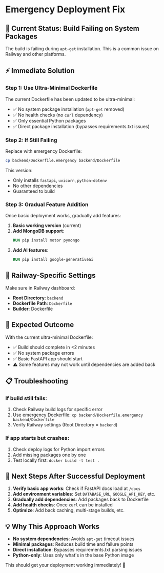 # Emergency Deployment Fix

## 🚨 Current Status: Build Failing on System Packages

The build is failing during `apt-get` installation. This is a common issue on Railway and other platforms.

## ⚡ Immediate Solution

### Step 1: Use Ultra-Minimal Dockerfile

The current Dockerfile has been updated to be ultra-minimal:

- ✅ No system package installation (`apt-get` removed)
- ✅ No health checks (no `curl` dependency)
- ✅ Only essential Python packages
- ✅ Direct package installation (bypasses requirements.txt issues)

### Step 2: If Still Failing

Replace with emergency Dockerfile:

```bash
cp backend/Dockerfile.emergency backend/Dockerfile
```

This version:

- Only installs `fastapi`, `uvicorn`, `python-dotenv`
- No other dependencies
- Guaranteed to build

### Step 3: Gradual Feature Addition

Once basic deployment works, gradually add features:

1. **Basic working version** (current)
2. **Add MongoDB support**:
   ```dockerfile
   RUN pip install motor pymongo
   ```
3. **Add AI features**:
   ```dockerfile
   RUN pip install google-generativeai
   ```

## 🔧 Railway-Specific Settings

Make sure in Railway dashboard:

- **Root Directory**: `backend`
- **Dockerfile Path**: `Dockerfile`
- **Builder**: Dockerfile

## 🎯 Expected Outcome

With the current ultra-minimal Dockerfile:

- ✅ Build should complete in <2 minutes
- ✅ No system package errors
- ✅ Basic FastAPI app should start
- ⚠️ Some features may not work until dependencies are added back

## 📋 Troubleshooting

### If build still fails:

1. Check Railway build logs for specific error
2. Use emergency Dockerfile: `cp backend/Dockerfile.emergency backend/Dockerfile`
3. Verify Railway settings (Root Directory = `backend`)

### If app starts but crashes:

1. Check deploy logs for Python import errors
2. Add missing packages one by one
3. Test locally first: `docker build -t test .`

## 🚀 Next Steps After Successful Deployment

1. **Verify basic app works**: Check if FastAPI docs load at `/docs`
2. **Add environment variables**: Set `DATABASE_URL`, `GOOGLE_API_KEY`, etc.
3. **Gradually add dependencies**: Add packages back to Dockerfile
4. **Add health checks**: Once `curl` can be installed
5. **Optimize**: Add back caching, multi-stage builds, etc.

## 💡 Why This Approach Works

- **No system dependencies**: Avoids `apt-get` timeout issues
- **Minimal packages**: Reduces build time and failure points
- **Direct installation**: Bypasses requirements.txt parsing issues
- **Python-only**: Uses only what's in the base Python image

This should get your deployment working immediately! 🎯
